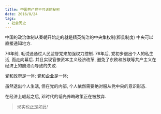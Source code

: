 ```yaml
---
title: 中国共产党不可说的秘密 
date: 2016/8/24
tags:
 - 社会历史 
---
```


中国的政治体制从秦朝开始走的就是精英统治的中央集权制(郡县制度)
中央可以直接通知地方.

76年前, 毛试通通过人民监督党来加强权力控制.
76年后, 党初步退出个人的私生活, 而走向幕后.
并且实现官僚资本主义经济改革, 避免了东欧和苏联等共产主义在经济上的崩溃而导致的失败.

党和政府是一体; 党和企业是一体; 

虽然退出个人生活, 但在党的内部, 个人依然需要绝对服从党中央的意识形态.

在经济上崛起之后, 邓时代的韬光养晦政策正在被放弃.
> 现实也正是如此!
